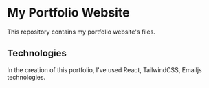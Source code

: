 # My Portfolio Website

This repository contains my portfolio website's files.

## Technologies

In the creation of this portfolio, I've used React, TailwindCSS, Emailjs technologies.
